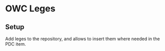 # OWC Leges

## Setup
Add leges to the repository, and allows to insert them where needed in the PDC item.
